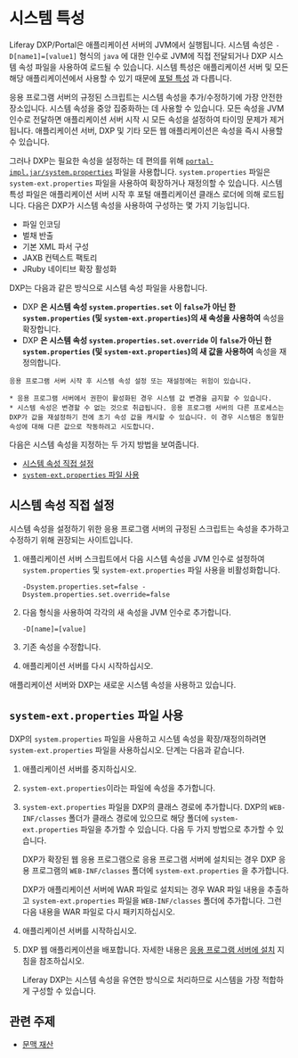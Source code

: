 # 시스템 특성

Liferay DXP/Portal은 애플리케이션 서버의 JVM에서 실행됩니다. 시스템 속성은 `-D[name1]=[value1]` 형식의 `java` 에 대한 인수로 JVM에 직접 전달되거나 DXP 시스템 속성 파일을 사용하여 로드될 수 있습니다. 시스템 특성은 애플리케이션 서버 및 모든 해당 애플리케이션에서 사용할 수 있기 때문에 [포털 특성](./portal-properties.md) 과 다릅니다.

응용 프로그램 서버의 규정된 스크립트는 시스템 속성을 추가/수정하기에 가장 안전한 장소입니다. 시스템 속성을 중앙 집중화하는 데 사용할 수 있습니다. 모든 속성을 JVM 인수로 전달하면 애플리케이션 서버 시작 시 모든 속성을 설정하여 타이밍 문제가 제거됩니다. 애플리케이션 서버, DXP 및 기타 모든 웹 애플리케이션은 속성을 즉시 사용할 수 있습니다.

그러나 DXP는 필요한 속성을 설정하는 데 편의를 위해 [`portal-impl.jar/system.properties`](https://resources.learn.liferay.com/reference/latest/en/dxp/propertiesdoc/system.properties.html) 파일을 사용합니다. `system.properties` 파일은 `system-ext.properties` 파일을 사용하여 확장하거나 재정의할 수 있습니다. 시스템 특성 파일은 애플리케이션 서버 시작 후 포털 애플리케이션 클래스 로더에 의해 로드됩니다. 다음은 DXP가 시스템 속성을 사용하여 구성하는 몇 가지 기능입니다.

* 파일 인코딩
* 벌채 반출
* 기본 XML 파서 구성
* JAXB 컨텍스트 팩토리
* JRuby 네이티브 확장 활성화

DXP는 다음과 같은 방식으로 시스템 속성 파일을 사용합니다.

* DXP **은 시스템 속성 `system.properties.set` 이 `false`가 아닌 한 `system.properties` (및 `system-ext.properties`)의 새 속성을 사용하여** 속성을 확장합니다.
* DXP **은 시스템 속성 `system.properties.set.override` 이 `false`가 아닌 한 `system.properties` (및 `system-ext.properties`)의 새 값을 사용하여** 속성을 재정의합니다.

```{warning}
응용 프로그램 서버 시작 후 시스템 속성 설정 또는 재설정에는 위험이 있습니다.

* 응용 프로그램 서버에서 권한이 활성화된 경우 시스템 값 변경을 금지할 수 있습니다.
* 시스템 속성은 변경할 수 없는 것으로 취급됩니다. 응용 프로그램 서버의 다른 프로세스는 DXP가 값을 재설정하기 전에 초기 속성 값을 캐시할 수 있습니다. 이 경우 시스템은 동일한 속성에 대해 다른 값으로 작동하려고 시도합니다.
```

다음은 시스템 속성을 지정하는 두 가지 방법을 보여줍니다.

* [시스템 속성 직접 설정](#setting-system-properties-directly)
* [`system-ext.properties` 파일 사용](#using-a-system-ext-properties-file)

## 시스템 속성 직접 설정

시스템 속성을 설정하기 위한 응용 프로그램 서버의 규정된 스크립트는 속성을 추가하고 수정하기 위해 권장되는 사이트입니다.

1. 애플리케이션 서버 스크립트에서 다음 시스템 속성을 JVM 인수로 설정하여 `system.properties` 및 `system-ext.properties` 파일 사용을 비활성화합니다.

    ```
    -Dsystem.properties.set=false -Dsystem.properties.set.override=false
    ```

1. 다음 형식을 사용하여 각각의 새 속성을 JVM 인수로 추가합니다.

    ```
    -D[name]=[value]
    ```

1. 기존 속성을 수정합니다.

1. 애플리케이션 서버를 다시 시작하십시오.

애플리케이션 서버와 DXP는 새로운 시스템 속성을 사용하고 있습니다.

## `system-ext.properties` 파일 사용

DXP의 `system.properties` 파일을 사용하고 시스템 속성을 확장/재정의하려면 `system-ext.properties` 파일을 사용하십시오. 단계는 다음과 같습니다.

1. 애플리케이션 서버를 중지하십시오.

1. `system-ext.properties`이라는 파일에 속성을 추가합니다.

1. `system-ext.properties` 파일을 DXP의 클래스 경로에 추가합니다. DXP의 `WEB-INF/classes` 폴더가 클래스 경로에 있으므로 해당 폴더에 `system-ext.properties` 파일을 추가할 수 있습니다. 다음 두 가지 방법으로 추가할 수 있습니다.

    DXP가 확장된 웹 응용 프로그램으로 응용 프로그램 서버에 설치되는 경우 DXP 응용 프로그램의 `WEB-INF/classes` 폴더에 `system-ext.properties` 을 추가합니다.

    DXP가 애플리케이션 서버에 WAR 파일로 설치되는 경우 WAR 파일 내용을 추출하고 `system-ext.properties` 파일을 `WEB-INF/classes` 폴더에 추가합니다. 그런 다음 내용을 WAR 파일로 다시 패키지하십시오.

1. 애플리케이션 서버를 시작하십시오.

1. DXP 웹 애플리케이션을 배포합니다. 자세한 내용은 [응용 프로그램 서버에 설치](../installing-liferay/installing-liferay-on-an-application-server.md) 지침을 참조하십시오.
   
   Liferay DXP는 시스템 속성을 유연한 방식으로 처리하므로 시스템을 가장 적합하게 구성할 수 있습니다.

## 관련 주제

* [문맥 재산](./portal-properties.md)